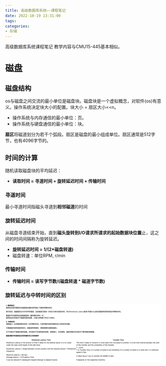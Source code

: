 ```yaml
---
title: 高级数据库系统——课程笔记
date: 2022-10-19 13:31:00
tags: 
categories: 
- 存储
---
```


高级数据库系统课程笔记
教学内容与CMU15-445基本相似。

<!--more-->
# 磁盘

## 磁盘结构
os与磁盘之间交流的最小单位是磁盘块。磁盘块是一个虚拟概念，对软件(os)有意义。操作系统决定块大小的配置。块大小 = 扇区大小<<n。

- 操作系统与内存通信的最小单位：页。
- 操作系统与硬盘通信的最小单位：块。

**扇区**将磁道划分为若干个弧段。扇区是磁盘的最小组成单位。扇区通常是512字节，也有4096字节的。


## 时间的计算
随机读取磁盘块的平均延迟：
- **读取时间 = 寻道时间 + 旋转延迟时间 + 传输时间**

### 寻道时间
最小寻道时间指磁头寻道到**相邻磁道**的时间

### 旋转延迟时间
从磁盘寻道结束开始，直到**磁头旋转到I/O请求所请求的起始数据块位置**止，这之间的时间间隔称为旋转延迟。

- **旋转延迟时间 = 1/(2\*磁盘转速)** 
- 磁盘转速：单位RPM, r/min

### 传输时间
- **传输时间 = 读写字节数/(磁盘转速 \* 磁道字节数)**

### 旋转延迟与中转时间的区别
![](高级数据库系统/2022-10-19-13-40-39.png)


<!-- # 索引 -->